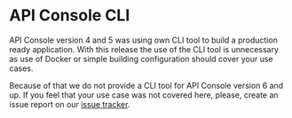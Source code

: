 # API Console CLI

API Console version 4 and 5 was using own CLI tool to build a production ready
application. With this release the use of the CLI tool is unnecessary as use of Docker
or simple building configuration should cover your use cases.

Because of that we do not provide a CLI tool for API Console version 6 and up.
If you feel that your use case was not covered here, please, create an issue report
on our [issue tracker](https://github.com/mulesoft/api-console/issues).
